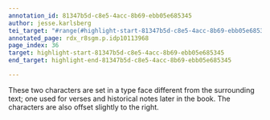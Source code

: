 ```yaml
---
annotation_id: 81347b5d-c8e5-4acc-8b69-ebb05e685345
author: jesse.karlsberg
tei_target: "#range(#highlight-start-81347b5d-c8e5-4acc-8b69-ebb05e685345, #highlight-end-81347b5d-c8e5-4acc-8b69-ebb05e685345)"
annotated_page: rdx_r8sgm.p.idp10113968
page_index: 36
target: highlight-start-81347b5d-c8e5-4acc-8b69-ebb05e685345
end_target: highlight-end-81347b5d-c8e5-4acc-8b69-ebb05e685345

---
```

These two characters are set in a type face different from the surrounding text; one used for verses and historical notes later in the book. The characters are also offset slightly to the right.